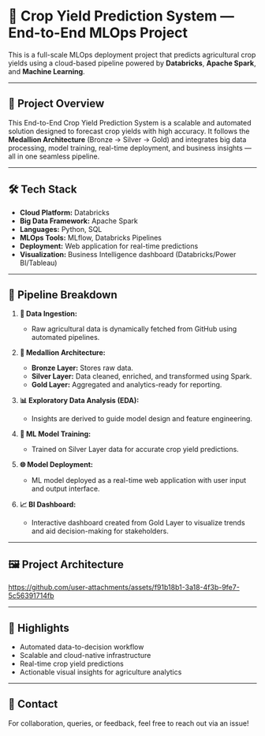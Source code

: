 # 🌾 Crop Yield Prediction System — End-to-End MLOps Project

This is a full-scale MLOps deployment project that predicts agricultural crop yields using a cloud-based pipeline powered by **Databricks**, **Apache Spark**, and **Machine Learning**.

---

## 🚀 Project Overview

This End-to-End Crop Yield Prediction System is a scalable and automated solution designed to forecast crop yields with high accuracy. It follows the **Medallion Architecture** (Bronze → Silver → Gold) and integrates big data processing, model training, real-time deployment, and business insights — all in one seamless pipeline.

---

## 🛠️ Tech Stack

* **Cloud Platform:** Databricks
* **Big Data Framework:** Apache Spark
* **Languages:** Python, SQL
* **MLOps Tools:** MLflow, Databricks Pipelines
* **Deployment:** Web application for real-time predictions
* **Visualization:** Business Intelligence dashboard (Databricks/Power BI/Tableau)

---

## 🔁 Pipeline Breakdown

1. **🔗 Data Ingestion:**

   * Raw agricultural data is dynamically fetched from GitHub using automated pipelines.

2. **🧱 Medallion Architecture:**

   * **Bronze Layer:** Stores raw data.
   * **Silver Layer:** Data cleaned, enriched, and transformed using Spark.
   * **Gold Layer:** Aggregated and analytics-ready for reporting.

3. **📊 Exploratory Data Analysis (EDA):**

   * Insights are derived to guide model design and feature engineering.

4. **🤖 ML Model Training:**

   * Trained on Silver Layer data for accurate crop yield predictions.

5. **🌐 Model Deployment:**

   * ML model deployed as a real-time web application with user input and output interface.

6. **📈 BI Dashboard:**

   * Interactive dashboard created from Gold Layer to visualize trends and aid decision-making for stakeholders.

---

## 🖼️ Project Architecture

https://github.com/user-attachments/assets/f91b18b1-3a18-4f3b-9fe7-5c56391714fb

---

## 📌 Highlights

* Automated data-to-decision workflow
* Scalable and cloud-native infrastructure
* Real-time crop yield predictions
* Actionable visual insights for agriculture analytics

---

## 📣 Contact

For collaboration, queries, or feedback, feel free to reach out via an issue!



